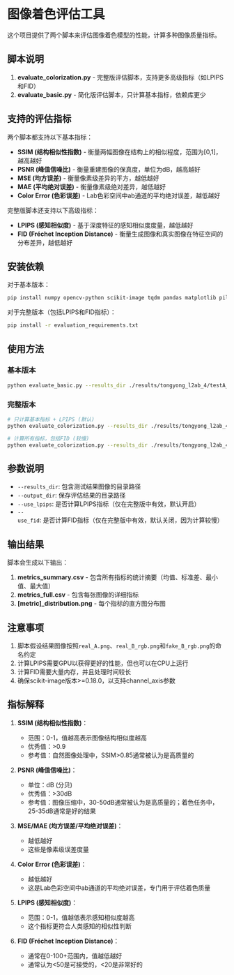 # 图像着色评估工具

这个项目提供了两个脚本来评估图像着色模型的性能，计算多种图像质量指标。

## 脚本说明

1. **evaluate_colorization.py** - 完整版评估脚本，支持更多高级指标（如LPIPS和FID）
2. **evaluate_basic.py** - 简化版评估脚本，只计算基本指标，依赖库更少

## 支持的评估指标

两个脚本都支持以下基本指标：

- **SSIM (结构相似性指数)** - 衡量两幅图像在结构上的相似程度，范围为[0,1]，越高越好
- **PSNR (峰值信噪比)** - 衡量重建图像的保真度，单位为dB，越高越好
- **MSE (均方误差)** - 衡量像素级差异的平方，越低越好
- **MAE (平均绝对误差)** - 衡量像素级绝对差异，越低越好
- **Color Error (色彩误差)** - Lab色彩空间中ab通道的平均绝对误差，越低越好

完整版脚本还支持以下高级指标：

- **LPIPS (感知相似度)** - 基于深度特征的感知相似度度量，越低越好
- **FID (Fréchet Inception Distance)** - 衡量生成图像和真实图像在特征空间的分布差异，越低越好

## 安装依赖

对于基本版本：

```bash
pip install numpy opencv-python scikit-image tqdm pandas matplotlib pillow
```

对于完整版本（包括LPIPS和FID指标）：

```bash
pip install -r evaluation_requirements.txt
```

## 使用方法

### 基本版本

```bash
python evaluate_basic.py --results_dir ./results/tongyong_l2ab_4/testA_35/images --output_dir ./evaluation_basic_results
```

### 完整版本

```bash
# 只计算基本指标 + LPIPS (默认)
python evaluate_colorization.py --results_dir ./results/tongyong_l2ab_4/testA_35/images --output_dir ./evaluation_results

# 计算所有指标，包括FID (较慢)
python evaluate_colorization.py --results_dir ./results/tongyong_l2ab_4/testA_35/images --output_dir ./evaluation_results --use_fid
```

## 参数说明

- `--results_dir`: 包含测试结果图像的目录路径
- `--output_dir`: 保存评估结果的目录路径
- `--use_lpips`: 是否计算LPIPS指标（仅在完整版中有效，默认开启）
- `--use_fid`: 是否计算FID指标（仅在完整版中有效，默认关闭，因为计算较慢）

## 输出结果

脚本会生成以下输出：

1. **metrics_summary.csv** - 包含所有指标的统计摘要（均值、标准差、最小值、最大值）
2. **metrics_full.csv** - 包含每张图像的详细指标
3. **[metric]_distribution.png** - 每个指标的直方图分布图

## 注意事项

1. 脚本假设结果图像按照`real_A.png`、`real_B_rgb.png`和`fake_B_rgb.png`的命名约定
2. 计算LPIPS需要GPU以获得更好的性能，但也可以在CPU上运行
3. 计算FID需要大量内存，并且处理时间较长
4. 确保scikit-image版本>=0.18.0，以支持channel_axis参数

## 指标解释

1. **SSIM (结构相似性指数)**：
   - 范围：0-1，值越高表示图像结构相似度越高
   - 优秀值：>0.9
   - 参考值：自然图像处理中，SSIM>0.85通常被认为是高质量的

2. **PSNR (峰值信噪比)**：
   - 单位：dB (分贝)
   - 优秀值：>30dB
   - 参考值：图像压缩中，30-50dB通常被认为是高质量的；着色任务中，25-35dB通常是好的结果

3. **MSE/MAE (均方误差/平均绝对误差)**：
   - 越低越好
   - 这些是像素级误差度量

4. **Color Error (色彩误差)**：
   - 越低越好
   - 这是Lab色彩空间中ab通道的平均绝对误差，专门用于评估着色质量

5. **LPIPS (感知相似度)**：
   - 范围：0-1，值越低表示感知相似度越高
   - 这个指标更符合人类感知的相似性判断

6. **FID (Fréchet Inception Distance)**：
   - 通常在0-100+范围内，值越低越好
   - 通常认为<50是可接受的，<20是非常好的 